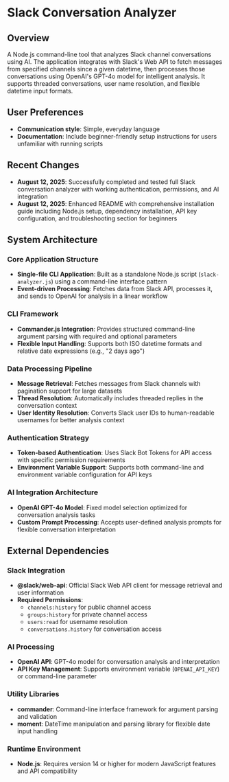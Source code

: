# Slack Conversation Analyzer

## Overview

A Node.js command-line tool that analyzes Slack channel conversations using AI. The application integrates with Slack's Web API to fetch messages from specified channels since a given datetime, then processes those conversations using OpenAI's GPT-4o model for intelligent analysis. It supports threaded conversations, user name resolution, and flexible datetime input formats.

## User Preferences

- **Communication style**: Simple, everyday language
- **Documentation**: Include beginner-friendly setup instructions for users unfamiliar with running scripts

## Recent Changes

- **August 12, 2025**: Successfully completed and tested full Slack conversation analyzer with working authentication, permissions, and AI integration
- **August 12, 2025**: Enhanced README with comprehensive installation guide including Node.js setup, dependency installation, API key configuration, and troubleshooting section for beginners

## System Architecture

### Core Application Structure
- **Single-file CLI Application**: Built as a standalone Node.js script (`slack-analyzer.js`) using a command-line interface pattern
- **Event-driven Processing**: Fetches data from Slack API, processes it, and sends to OpenAI for analysis in a linear workflow

### CLI Framework
- **Commander.js Integration**: Provides structured command-line argument parsing with required and optional parameters
- **Flexible Input Handling**: Supports both ISO datetime formats and relative date expressions (e.g., "2 days ago")

### Data Processing Pipeline
- **Message Retrieval**: Fetches messages from Slack channels with pagination support for large datasets
- **Thread Resolution**: Automatically includes threaded replies in the conversation context
- **User Identity Resolution**: Converts Slack user IDs to human-readable usernames for better analysis context

### Authentication Strategy
- **Token-based Authentication**: Uses Slack Bot Tokens for API access with specific permission requirements
- **Environment Variable Support**: Supports both command-line and environment variable configuration for API keys

### AI Integration Architecture
- **OpenAI GPT-4o Model**: Fixed model selection optimized for conversation analysis tasks
- **Custom Prompt Processing**: Accepts user-defined analysis prompts for flexible conversation interpretation

## External Dependencies

### Slack Integration
- **@slack/web-api**: Official Slack Web API client for message retrieval and user information
- **Required Permissions**: 
  - `channels:history` for public channel access
  - `groups:history` for private channel access
  - `users:read` for username resolution
  - `conversations.history` for conversation access

### AI Processing
- **OpenAI API**: GPT-4o model for conversation analysis and interpretation
- **API Key Management**: Supports environment variable (`OPENAI_API_KEY`) or command-line parameter

### Utility Libraries
- **commander**: Command-line interface framework for argument parsing and validation
- **moment**: DateTime manipulation and parsing library for flexible date input handling

### Runtime Environment
- **Node.js**: Requires version 14 or higher for modern JavaScript features and API compatibility